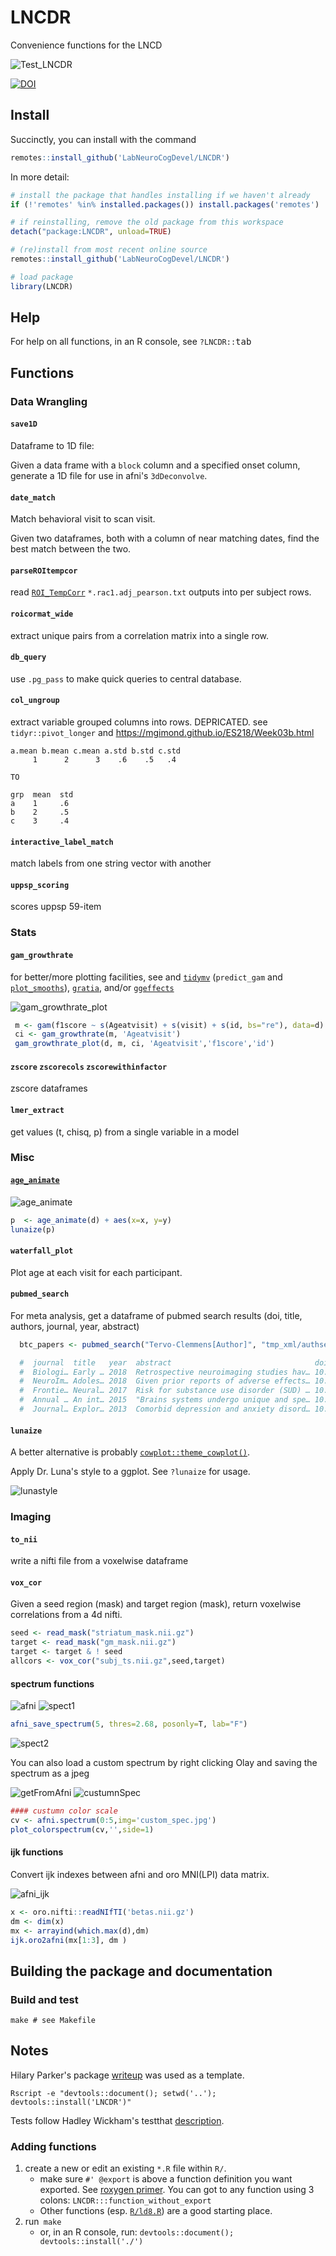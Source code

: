 # LNCDR
Convenience functions for the LNCD

![Test_LNCDR](https://github.com/LabNeuroCogDevel/LNCDR/workflows/Test_LNCDR/badge.svg)

[![DOI](https://zenodo.org/badge/DOI/10.5281/zenodo.6470999.svg)](https://doi.org/10.5281/zenodo.6470999)

## Install
Succinctly, you can install with the command
```R
remotes::install_github('LabNeuroCogDevel/LNCDR')
```

In more detail:
```R
# install the package that handles installing if we haven't already
if (!'remotes' %in% installed.packages()) install.packages('remotes')

# if reinstalling, remove the old package from this workspace
detach("package:LNCDR", unload=TRUE)

# (re)install from most recent online source
remotes::install_github('LabNeuroCogDevel/LNCDR')

# load package
library(LNCDR)
```

## Help
For help on all functions, in an R console, see `?LNCDR::`<kbd>tab</kbd>

## Functions

### Data Wrangling

#### `save1D`
Dataframe to 1D file:

Given a data frame with a `block` column and a specified onset column, generate a 1D file for use in afni's `3dDeconvolve`.

#### `date_match`
Match behavioral visit to scan visit.

Given two dataframes, both with a column of near matching dates, find the best match between the two.

#### `parseROItempcor`
read  [`ROI_TempCorr`](LNCDR/blob/master/tests/testthat/roitempcorr.R) `*.rac1.adj_pearson.txt` outputs into per subject rows.

#### `roicormat_wide`
extract unique pairs from a correlation matrix into a single row.

#### `db_query`
use `.pg_pass` to make quick queries to central database.


#### `col_ungroup`
extract variable grouped columns into rows. DEPRICATED. see `tidyr::pivot_longer` and https://mgimond.github.io/ES218/Week03b.html
```
a.mean b.mean c.mean a.std b.std c.std
     1      2      3    .6    .5   .4

TO

grp  mean  std
a    1     .6
b    2     .5
c    3     .4

```

#### `interactive_label_match`
match labels from one string vector with another

#### `uppsp_scoring`
scores uppsp 59-item 

### Stats

#### `gam_growthrate`

for better/more plotting facilities, see  and [`tidymv`](https://github.com/stefanocoretta/tidymv) (`predict_gam` and [`plot_smooths`](https://cran.r-project.org/web/packages/tidymv/vignettes/plot-smooths.html)), [`gratia`](https://fromthebottomoftheheap.net/2018/10/23/introducing-gratia/), and/or [`ggeffects`](https://strengejacke.github.io/ggeffects/)

![gam_growthrate_plot](img/gam_deriv_btc.png?raw=true)

```R
 m <- gam(f1score ~ s(Ageatvisit) + s(visit) + s(id, bs="re"), data=d)
 ci <- gam_growthrate(m, 'Ageatvisit')
 gam_growthrate_plot(d, m, ci, 'Ageatvisit','f1score','id')
```

#### `zscore` `zscorecols` `zscorewithinfactor`
zscore dataframes

#### `lmer_extract`
get values (t, chisq, p) from a single variable in a model

### Misc

#### [`age_animate`](R/age_animated.R)

![age_animate](img/example_animate.gif?raw=true)

```R
p  <- age_animate(d) + aes(x=x, y=y)
lunaize(p)
```



#### `waterfall_plot`

Plot age at each visit for each participant.

#### `pubmed_search`
For meta analysis, get a dataframe of pubmed search results (doi, title, authors, journal, year, abstract)
```R
  btc_papers <- pubmed_search("Tervo-Clemmens[Author]", "tmp_xml/authsearch")

  #  journal  title   year  abstract                                doi   authors
  #  Biologi… Early … 2018  Retrospective neuroimaging studies hav… 10.1… Tervo-C…
  #  NeuroIm… Adoles… 2018  Given prior reports of adverse effects… 10.1… Tervo-C…
  #  Frontie… Neural… 2017  Risk for substance use disorder (SUD) … 10.3… Tervo-C…
  #  Annual … An int… 2015  "Brains systems undergo unique and spe… 10.1… Luna, B…
  #  Journal… Explor… 2013  Comorbid depression and anxiety disord… 10.4… Boyd, R…
```

#### `lunaize`
A better alternative is probably [`cowplot::theme_cowplot()`](https://github.com/wilkelab/cowplot).

Apply Dr. Luna's style to a ggplot. See `?lunaize` for usage.

![lunastyle](img/lunaize-plotcomp.png?raw=true)



### Imaging

#### `to_nii`
write a nifti file from a voxelwise dataframe

#### `vox_cor`
Given a seed region (mask) and target region (mask), return voxelwise correlations from a 4d nifti.

```R
seed <- read_mask("striatum_mask.nii.gz")
target <- read_mask("gm_mask.nii.gz")
target <- target & ! seed
allcors <- vox_cor("subj_ts.nii.gz",seed,target)
```



#### spectrum functions


![afni](img/afni_shot.png?raw=true)
![spect1](img/spectrum_example.png?raw=true)
```R
afni_save_spectrum(5, thres=2.68, posonly=T, lab="F")
```

![spect2](img/spectrum_thres_example.png?raw=true)

You can also load a custom spectrum by right clicking Olay and saving the spectrum as a jpeg

![getFromAfni](img/afni_shot_savespect.png)
![custumnSpec](img/custom_color.png)

```R
#### custumn color scale
cv <- afni.spectrum(0:5,img='custom_spec.jpg')
plot_colorspectrum(cv,'',side=1)
```

#### ijk functions
Convert ijk indexes between afni and oro MNI(LPI) data matrix.

![afni_ijk](img/afni_ijk.png?raw=true)

```R
x <- oro.nifti::readNIfTI('betas.nii.gz')
dm <- dim(x)
mx <- arrayind(which.max(d),dm)
ijk.oro2afni(mx[1:3], dm )
```

## Building the package and documentation
### Build and test

```
make # see Makefile
```

## Notes

Hilary Parker's package [writeup](https://hilaryparker.com/2014/04/29/writing-an-r-package-from-scratch/) was used as a template.
```
Rscript -e "devtools::document(); setwd('..'); devtools::install('LNCDR')"
```

Tests follow Hadley Wickham's testthat [description](http://r-pkgs.had.co.nz/tests.html).
### Adding functions
1. create a new or edit an existing `*.R` file within `R/`. 
    - make sure `#' @export` is above a function definition you want exported. See [roxygen primer](https://kbroman.org/pkg_primer/pages/docs.html). You can got to any function using 3 colons:  `LNCDR:::function_without_export`
    - Other functions (esp. [`R/ld8.R`](R/ld8.R)) are a good starting place.
2. run` make`
    - or, in an R console, run: `devtools::document(); devtools::install('./')`
